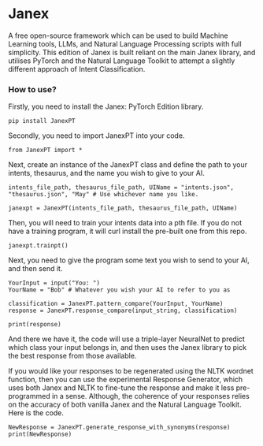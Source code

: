 # Janex
A free open-source framework which can be used to build Machine Learning tools, LLMs, and Natural Language Processing scripts with full simplicity. This edition of Janex is built reliant on the main Janex library, and utilises PyTorch and the Natural Language Toolkit to attempt a slightly different approach of Intent Classification.

<h3> How to use? </h3>

Firstly, you need to install the Janex: PyTorch Edition library.
```
pip install JanexPT
```

Secondly, you need to import JanexPT into your code.
```
from JanexPT import *
```

Next, create an instance of the JanexPT class and define the path to your intents, thesaurus, and the name you wish to give to your AI.
```
intents_file_path, thesaurus_file_path, UIName = "intents.json", "thesaurus.json", "May" # Use whichever name you like.

janexpt = JanexPT(intents_file_path, thesaurus_file_path, UIName)

```

Then, you will need to train your intents data into a pth file. If you do not have a training program, it will curl install the pre-built one from this repo.
```
janexpt.trainpt()
```

Next, you need to give the program some text you wish to send to your AI, and then send it.
```
YourInput = input("You: ")
YourName = "Bob" # Whatever you wish your AI to refer to you as

classification = JanexPT.pattern_compare(YourInput, YourName)
response = JanexPT.response_compare(input_string, classification)

print(response)
```

And there we have it, the code will use a triple-layer NeuralNet to predict which class your input belongs in, and then uses the Janex library to pick the best response from those available.

If you would like your responses to be regenerated using the NLTK wordnet function, then you can use the experimental Response Generator, which uses both Janex and NLTK to fine-tune the response and make it less pre-programmed in a sense. Although, the coherence of your responses relies on the accuracy of both vanilla Janex and the Natural Language Toolkit. Here is the code.

```
NewResponse = JanexPT.generate_response_with_synonyms(response)
print(NewResponse)
```
